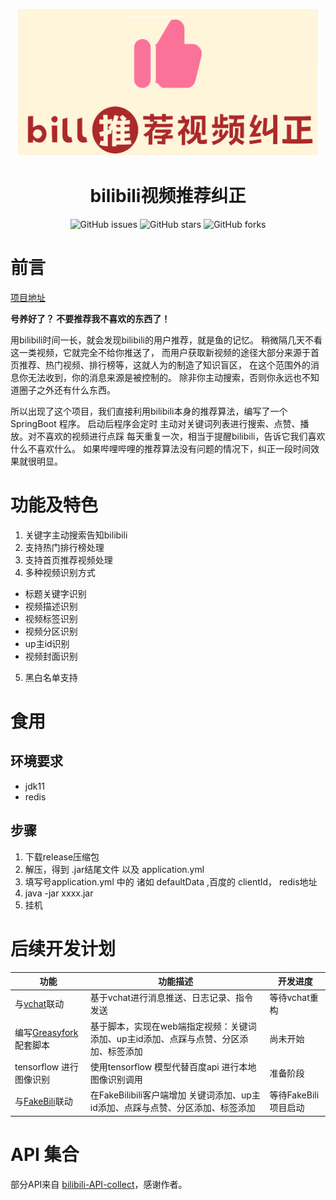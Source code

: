 

<p align="center">
    <img src="./assets/img/logo.png" width="480" height="235">
</p>
<h1 align="center">bilibili视频推荐纠正</h1>
<p align="center">
    <a href="https://github.com/cctyl/BiliRecommBehaviorCorrection/issues" style="text-decoration:none">
        <img src="https://img.shields.io/github/issues/cctyl/BiliRecommBehaviorCorrection.svg" alt="GitHub issues"/>
    </a>
    <a href="https://github.com/cctyl/BiliRecommBehaviorCorrection/stargazers" style="text-decoration:none" >
        <img src="https://img.shields.io/github/stars/cctyl/BiliRecommBehaviorCorrection.svg" alt="GitHub stars"/>
    </a>
    <a href="https://github.com/cctyl/BiliRecommBehaviorCorrection/network" style="text-decoration:none" >
        <img src="https://img.shields.io/github/forks/cctyl/BiliRecommBehaviorCorrection.svg" alt="GitHub forks"/>
    </a>
</p>

# 前言
[项目地址](https://github.com/cctyl/BiliRecommBehaviorCorrection) 

**号养好了？ 不要推荐我不喜欢的东西了！**

用bilibili时间一长，就会发现bilibili的用户推荐，就是鱼的记忆。
稍微隔几天不看这一类视频，它就完全不给你推送了，
而用户获取新视频的途径大部分来源于首页推荐、热门视频、排行榜等，这就人为的制造了知识盲区，
在这个范围外的消息你无法收到，你的消息来源是被控制的。
除非你主动搜索，否则你永远也不知道圈子之外还有什么东西。

所以出现了这个项目，我们直接利用bilibili本身的推荐算法，编写了一个SpringBoot 程序。
启动后程序会定时 主动对关键词列表进行搜索、点赞、播放。对不喜欢的视频进行点踩
每天重复一次，相当于提醒bilibili，告诉它我们喜欢什么不喜欢什么。
如果哔哩哔哩的推荐算法没有问题的情况下，纠正一段时间效果就很明显。


# 功能及特色
1. 关键字主动搜索告知bilibili
2. 支持热门排行榜处理
3. 支持首页推荐视频处理
4. 多种视频识别方式
- 标题关键字识别
- 视频描述识别
- 视频标签识别
- 视频分区识别
- up主id识别
- 视频封面识别
5. 黑白名单支持

# 食用
## 环境要求
- jdk11
- redis

## 步骤
1. 下载release压缩包
2. 解压，得到 .jar结尾文件 以及 application.yml
3. 填写号application.yml 中的 诸如 defaultData ,百度的 clientId， redis地址
4. java -jar xxxx.jar
5. 挂机


# 后续开发计划
功能    |  功能描述 |  开发进度 
-------- | --------- | -----
 与[vchat](https://github.com/cctyl/v_chat)联动 | 基于vchat进行消息推送、日志记录、指令发送 | 等待vchat重构
编写[Greasyfork](https://greasyfork.org/zh-CN/users/416601-cctyl  ) 配套脚本| 基于脚本，实现在web端指定视频：关键词添加、up主id添加、点踩与点赞、分区添加、标签添加 | 尚未开始
tensorflow 进行图像识别  | 使用tensorflow 模型代替百度api 进行本地图像识别调用 | 准备阶段
与[FakeBili](https://github.com/cctyl/FakeBiliBili)联动 | 在FakeBilibili客户端增加 关键词添加、up主id添加、点踩与点赞、分区添加、标签添加 | 等待FakeBili项目启动



# API 集合
部分API来自 [bilibili-API-collect](https://github.com/SocialSisterYi/bilibili-API-collect/)，感谢作者。